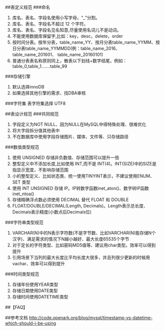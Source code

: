 ##表定义规范
###命名
1. 库名、表名、字段名使用小写字母，“_”分割。
2. 库名、表名、字段名不超过 12 个字符。
3. 库名、表名、字段名见名知意,尽量使用名词儿不是动词。
4. 不能使用数据库保留字,比如：key，desc，delete，order
5. 按时间分表。按年分表，table_name_YY、按月分表table_name_YYMM、按日分表table_name_YYMMDD(例：table_name_2016、 table_name_201601、 table_name_20160101)
6. 普通分表表名称原则同上，散表以下划线+数字结尾，例如：table_0,table_1.......table_99

###存储引擎
1. 默认选择innoDB
2. 如果选择其他引擎的需求、找DBA审核

###字符集
表字符集选择 UTF8

##表设计规范
###共同规范
1. 字段定义为NOT NULL、因为NULL在MySQL中得特殊处理、很难优化
2. 将大字段拆分值其他表中
3. 不在数据库中使用字段存储图片、媒体、文件等、只存储路径

###数值类型规范
1. 使用 UNSIGNED 存储非负数值、存储范围可以提升一倍
2. 整型定义中不添加长度,比如使用 INT,而不是 INT(4)。INT(SIZE)中的SIZE是指显示宽度，不影响存储范围
3. 小的整型定义、比如状态类、统一使用TINYINT表示，不建议使用ENUM、SET 类型
4. 使用 INT UNSIGNED 存储 IP。IP转数字函数inet_aton()、数字转IP函数inet_ntoa()
5. 存储精确浮点数必须使用 DECIMAL 替代 FLOAT 和 DOUBLE
6. FLOAT/DOUBLE/DECIMAL(Length, Decimals)。Length表示总长度、Decimals表示精度(小数点后Decimals位)

###字符串类型规范
1. VARCHAR(N)中的N表示字符数(不是字节数、比如VARCHAR(N)能存储N个汉字)、满足需求的情况下N越小越好、最大长度65535个字节
2. 对于定长的字符类型、比如密码MD5值等、建议用char类型。效率可以得到提升
3. 引用场景下当列的最大长度比平均长度大很多，并且列很少更新的时候用vachar、效率可以得到提升

###时间类型规范
1. 存储年份使用YEAR类型
2. 存储日期使用DATE类型
3. 存储时间使用DATETIME类型


##【FAQ】

##参考文档
http://code.openark.org/blog/mysql/timestamp-vs-datetime-which-should-i-be-using
